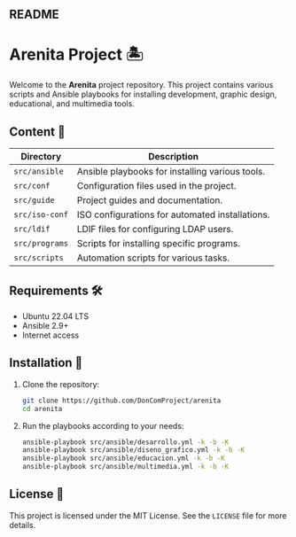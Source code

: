 ## README

# Arenita Project 🏝️

Welcome to the **Arenita** project repository. This project contains various scripts and Ansible playbooks for installing development, graphic design, educational, and multimedia tools.

## Content 📂

| Directory       | Description                                                 |
|-----------------|-------------------------------------------------------------|
| `src/ansible`   | Ansible playbooks for installing various tools.             |
| `src/conf`      | Configuration files used in the project.                    |
| `src/guide`     | Project guides and documentation.                           |
| `src/iso-conf`  | ISO configurations for automated installations.             |
| `src/ldif`      | LDIF files for configuring LDAP users.                      |
| `src/programs`  | Scripts for installing specific programs.                   |
| `src/scripts`   | Automation scripts for various tasks.                       |

## Requirements 🛠️

- Ubuntu 22.04 LTS
- Ansible 2.9+
- Internet access

## Installation 🔧

1. Clone the repository:
   ```bash
   git clone https://github.com/DonComProject/arenita
   cd arenita
   ```
2. Run the playbooks according to your needs:
   ```bash
   ansible-playbook src/ansible/desarrollo.yml -k -b -K
   ansible-playbook src/ansible/diseno_grafico.yml -k -b -K
   ansible-playbook src/ansible/educacion.yml -k -b -K
   ansible-playbook src/ansible/multimedia.yml -k -b -K
   ```

## License 📄

This project is licensed under the MIT License. See the `LICENSE` file for more details.
